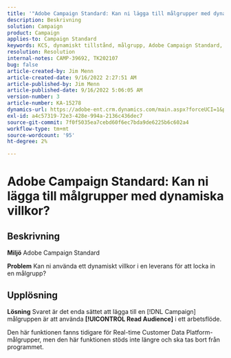 ```yaml
---
title: '"Adobe Campaign Standard: Kan ni lägga till målgrupper med dynamiska villkor?'''
description: Beskrivning
solution: Campaign
product: Campaign
applies-to: Campaign Standard
keywords: KCS, dynamiskt tillstånd, målgrupp, Adobe Campaign Standard, frågor och svar
resolution: Resolution
internal-notes: CAMP-39692, TK202107
bug: false
article-created-by: Jim Menn
article-created-date: 9/16/2022 2:27:51 AM
article-published-by: Jim Menn
article-published-date: 9/16/2022 5:06:05 AM
version-number: 3
article-number: KA-15278
dynamics-url: https://adobe-ent.crm.dynamics.com/main.aspx?forceUCI=1&pagetype=entityrecord&etn=knowledgearticle&id=da1ccb28-6735-ed11-9db1-0022480866ad
exl-id: a4c57319-72e3-428e-994a-2136c436dec7
source-git-commit: 7f0f5035ea7cebd60f6ec7bda9de6225b6c602a4
workflow-type: tm+mt
source-wordcount: '95'
ht-degree: 2%

---
```


# Adobe Campaign Standard: Kan ni lägga till målgrupper med dynamiska villkor?

## Beskrivning


<b>Miljö</b>
Adobe Campaign Standard

<b>Problem</b>
Kan ni använda ett dynamiskt villkor i en leverans för att locka in en målgrupp?


## Upplösning


<b>Lösning</b>
Svaret är det enda sättet att lägga till en [!DNL Campaign] målgruppen är att använda <b>[!UICONTROL Read Audience]</b> i ett arbetsflöde.

Den här funktionen fanns tidigare för Real-time Customer Data Platform-målgrupper, men den här funktionen stöds inte längre och ska tas bort från programmet.
